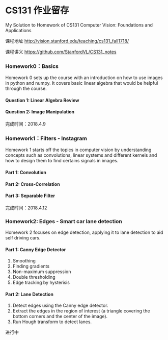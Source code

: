 # CS131 作业留存
My Solution to Homework of CS131 Computer Vision: Foundations and Applications

课程地址 http://vision.stanford.edu/teaching/cs131_fall1718/

课程讲义 https://github.com/StanfordVL/CS131_notes


### Homework0：Basics
Homework 0 sets up the course with an introduction on how to use images in python and numpy. 
It covers basic linear algebra that would be helpful through the course.

#### Question 1: Linear Algebra Review
#### Question 2: Image Manipulation

完成时间：2018.4.9


### Homework1：Filters - Instagram
Homework 1 starts off the topics in computer vision by understanding concepts such as convolutions, linear systems and different kernels and how to design them to find certains signals in images.

#### Part 1: Convolution
#### Part 2: Cross-Correlation
#### Part 3: Separable Filter

完成时间：2018.4.12


### Homework2: Edges - Smart car lane detection
Homework 2 focuses on edge detection, applying it to lane detection to aid self driving cars.

#### Part 1: Canny Edge Detector
1. Smoothing
2. Finding gradients
3. Non-maximum suppression
4. Double thresholding
5. Edge tracking by hysterisis
#### Part 2: Lane Detection
1. Detect edges using the Canny edge detector.
2. Extract the edges in the region of interest (a triangle covering the bottom corners and the center of the image).
3. Run Hough transform to detect lanes.

进行中